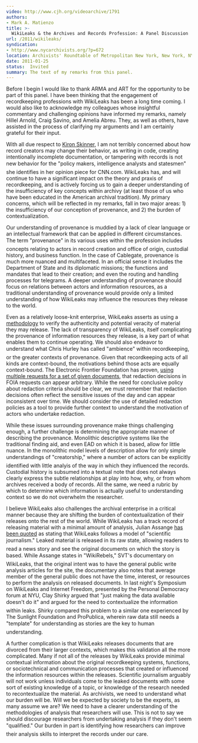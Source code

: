 ```yaml
---
video: http://www.cjh.org/videoarchive/1791
authors:
- Mark A. Matienzo
title: >-
  WikiLeaks & the Archives and Records Profession: A Panel Discussion
url: /2011/wikileaks/
syndication:
- http://www.nycarchivists.org/?p=672
location: Archivists' Roundtable of Metropolitan New York, New York, NY
date: 2011-01-25
status:  Invited
summary: The text of my remarks from this panel.
---
```


Before I begin I would like to thank ARMA and ART for the opportunity to be part of this panel. I have been thinking that the engagement of recordkeeping professions with WikiLeaks has been a long time coming. I would also like to acknowledge my colleagues whose insightful commentary and challenging opinions have informed my remarks, namely Hillel Arnold, Craig Savino, and Amelia Abreu. They, as well as others, have assisted in the process of clarifying my arguments and I am certainly grateful for their input.

With all due respect to [Kiron Skinner][3], I am not terribly concerned about how record creators may change their behavior, as writing in code, creating intentionally incomplete documentation, or tampering with records is not new behavior for the "policy makers, intelligence analysts and statesmen" she identifies in her opinion piece for CNN.com. WikiLeaks has, and will continue to have a significant impact on the theory and praxis of recordkeeping, and is actively forcing us to gain a deeper understanding of the insufficiency of key concepts within archivy (at least those of us who have been educated in the American archival tradition). My primary concerns, which will be reflected in my remarks, fall in two major areas: 1) the insufficiency of our conception of provenance, and 2) the burden of contextualization.

Our understanding of provenance is muddied by a lack of clear language or an intellectual framework that can be applied in different circumstances. The term "provenance" in its various uses within the profession includes concepts relating to actors in record creation and office of origin, custodial history, and business function. In the case of Cablegate, provenance is much more nuanced and multifaceted. In an official sense it includes the Department of State and its diplomatic missions; the functions and mandates that lead to their creation; and even the routing and handling processes for telegrams. A deeper understanding of provenance should focus on relations between actors and information resources, as a traditional understanding of provenance would provide only a limited understanding of how WikiLeaks may influence the resources they release to the world.

Even as a relatively loose-knit enterprise, WikiLeaks asserts as using a [methodology][4] to verify the authenticity and potential veracity of material they may release. The lack of transparency of WikiLeaks, itself complicating the provenance of information resources they release, is a key part of what enables them to continue operating. We should also endeavor to understand what Chris Hurley has called "ambience" within recordkeeping, or the greater contexts of provenance. Given that recordkeeping acts of all kinds are context-bound, the motivations behind those acts are equally context-bound. The Electronic Frontier Foundation has proven, [using multiple requests for a set of given documents][5], that redaction decisions in FOIA requests can appear arbitrary. While the need for conclusive policy about redaction criteria should be clear, we must remember that redaction decisions often reflect the sensitive issues of the day and can appear inconsistent over time. We should consider the use of detailed redaction policies as a tool to provide further context to understand the motivation of actors who undertake redaction.

While these issues surrounding provenance make things challenging enough, a further challenge is determining the appropriate manner of describing the provenance. Monolithic descriptive systems like the traditional finding aid, and even EAD on which it is based, allow for little nuance. In the monolithic model levels of description allow for only simple understandings of "creatorship," where a number of actors can be explicitly identified with little analyis of the way in which they influenced the records. Custodial history is subsumed into a textual note that does not always clearly express the subtle relationships at play into how, why, or from whom archives received a body of records. All the same, we need a rubric by which to determine which information is actually useful to understanding context so we do not overwhelm the researcher.

I believe WikiLeaks also challenges the archival enterprise in a critical manner because they are shifting the burden of contextualization of their releases onto the rest of the world. While WikiLeaks has a track record of releasing material with a minimal amount of analysis, Julian Assange [has been quoted][6] as stating that WikiLeaks follows a model of "scientific journalism." Leaked material is released in its raw state, allowing readers to read a news story and see the original documents on which the story is based. While Assange states in "WikiRebels," SVT's documentary on WikiLeaks, that the original intent was to have the general public write analysis articles for the site, the documentary also notes that average member of the general public does not have the time, interest, or resources to perform the analysis on released documents. In last night's Symposium on WikiLeaks and Internet Freedom, presented by the Personal Democracy forum at NYU, Clay Shirky argued that "just making the data available doesn't do it" and argued for the need to contextualize the information within leaks. Shirky compared this problem to a similar one experienced by The Sunlight Foundation and ProPublica, wherein raw data still needs a "template" for understanding as stories are the key to human understanding.

A further complication is that WikiLeaks releases documents that are divorced from their larger contexts, which makes this validation all the more complicated. Many if not all of the releases by WikiLeaks provide minimal contextual information about the original recordkeeping systems, functions, or sociotechnical and communication processes that created or influenced the information resources within the releases. Scientific journalism arguably will not work unless individuals come to the leaked documents with some sort of existing knowledge of a topic, or knowledge of the research needed to recontextualize the material. As archivists, we need to understand what our burden will be. Will we be expected by society to be the experts, as many assume we are? We need to have a clearer understanding of the methodologies of analysis that researchers will use. This is not to say we should discourage researchers from undertaking analysis if they don't seem "qualified." Our burden in part is identifying how researchers can improve their analysis skills to interpret the records under our care.

 [1]: http://www.nycarchivists.org/?p=672
 [2]: http://www.cjh.org/videoarchive/1791
 [3]: http://edition.cnn.com/2011/OPINION/01/01/skinner.wikileaks.history/
 [4]: http://wikileaks.ch/About.html
 [5]: https://www.eff.org/deeplinks/2010/12/fbi-arbitrarily-covers-evidence-misconduct
 [6]: http://www.newyorker.com/reporting/2010/06/07/100607fa_fact_khatchadourian?currentPage=all

